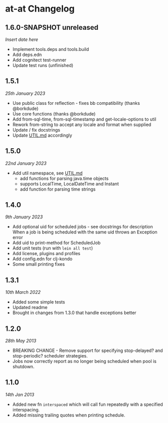 # at-at Changelog

## 1.6.0-SNAPSHOT unreleased
_Insert date here_
* Implement tools.deps and tools.build
* Add deps.edn
* Add cognitect test-runner
* Update test runs (unfinished)

## 1.5.1
_25th January 2023_

* Use public class for reflection - fixes bb compatibility (thanks @borkdude)
* Use core functions (thanks @borkdude)
* Add from-sql-time, from-sql-timestamp and get-locale-options to util
* Rework from-string to accept any locale and format when supplied
* Update / fix docstrings
* Update [UTIL.md](doc/UTIL.md) accordingly

## 1.5.0
_22nd January 2023_

* Add util namespace, see [UTIL.md](doc/UTIL.md)
  - add functions for parsing java.time objects
  - supports LocalTime, LocalDateTime and Instant
  - add function for parsing time strings

## 1.4.0
_9th January 2023_

* Add optional uid for scheduled jobs - see docstrings for description \
  When a job is being scheduled with the same uid throws an Exception error
* Add uid to print-method for ScheduledJob
* Add unit tests (run with `lein all test`)
* Add license, plugins and profiles
* Add config.edn for clj-kondo
* Some small printing fixes

## 1.3.1
_10th March 2022_

* Added some simple tests
* Updated readme
* Brought in changes from 1.3.0 that handle exceptions better

## 1.2.0
_28th May 2013_

* BREAKING CHANGE - Remove support for specifying stop-delayed? and
  stop-periodic? scheduler strategies.
* Jobs now correctly report as no longer being scheduled when pool is shutdown.

## 1.1.0
_14th Jan 2013_

* Added new fn `interspaced` which will call fun repeatedly with a
  specified interspacing.
* Added missing trailing quotes when printing schedule.
